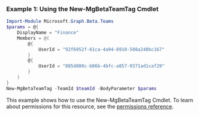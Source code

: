 ### Example 1: Using the New-MgBetaTeamTag Cmdlet
```powershell
Import-Module Microsoft.Graph.Beta.Teams
$params = @{
	DisplayName = "Finance"
	Members = @(
		@{
			UserId = "92f6952f-61ca-4a94-8910-508a240bc167"
		}
		@{
			UserId = "085d800c-b86b-4bfc-a857-9371ad1caf29"
		}
	)
}
New-MgBetaTeamTag -TeamId $teamId -BodyParameter $params
```
This example shows how to use the New-MgBetaTeamTag Cmdlet.
To learn about permissions for this resource, see the [permissions reference](/graph/permissions-reference).
